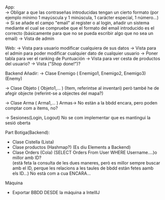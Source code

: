 

App:    
-> Obligar a que las contraseñas introducidas tengan un cierto formato (por ejemplo mínimo 1 mayúscula y 1 minúscula, 1 carácter especial, 1 número...)
-> Si se añade el campo "email" al register o al login, añadir un sistema mediante el cual se compruebe que el formato del email introducido es el correcto (básicamente para que no se pueda escribir algo que no sea un email)
-> Vista de admin



Web:
-> Vista para usuario modificar cualquiera de sus datos
-> Vista para el admin para poder modificar cualquier dato de cualquier usuario
-> Poner tabla para ver el ranking de Puntuación 
-> Vista para ver cesta de productos del usuario?
-> Vista ("Shop done!")?

Backend Añadir:
-> Clase Enemigo ( Enemigo1, Enemigo2, Enemigo3)                                            (Enemy)

-> Clase Objeto ( Objeto1,... )                                                             (Item, referintse al inventari) 
                                                                                            però també he de afegir objecte (referint-se a objectes del mapa?)
                                                                                            
-> Clase Arma ( Arma1,... )                                                                Armas-> No estàn a la bbdd encara, pero poden comptar com a items, no?

-> Sesiones(Login, Logout)                                                                    No se com implementar que es mantingui la sesió oberta


Part Botiga(Backend): 
- Clase Cistella (Lista)        
- Clase productos (Hashmap?)                                                                  (Es diu Elements a Backend)
- Clase Orders (Cola) (SELECT Orders From User WHERE Username....)o millor amb ID?    
                                                                                             (està feta la consulta de les dues maneres, però es millor sempre buscar amb el ID,                                                                                               perque les relacions a les taules de bbdd estàn fetes aamb els ID...)
                                                                                             No està com a cua ENCARA...

Màquina
- Exportar BBDD DESDE la máquina a IntellIJ
